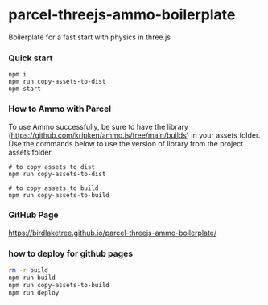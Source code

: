 # parcel-threejs-ammo-boilerplate
Boilerplate for a fast start with physics in three.js

### Quick start
```
npm i
npm run copy-assets-to-dist
npm start
````

### How to Ammo with Parcel
To use Ammo successfully, be sure to have the library (https://github.com/kripken/ammo.js/tree/main/builds) in your assets folder. Use the commands below to use the version of library from the project assets folder.
```
# to copy assets to dist
npm run copy-assets-to-dist

# to copy assets to build
npm run copy-assets-to-build
````

### GitHub Page
https://birdlaketree.github.io/parcel-threejs-ammo-boilerplate/

### how to deploy for github pages
```bash
rm -r build
npm run build
npm run copy-assets-to-build
npm run deploy
```
